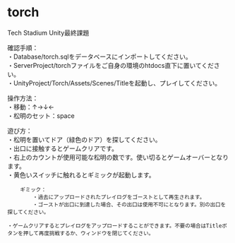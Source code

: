 # torch
Tech Stadium Unity最終課題

確認手順：  
    ・Database/torch.sqlをデータベースにインポートしてください。  
    ・ServerProject/torchファイルをご自身の環境のhtdocs直下に置いてください。  
    ・UnityProject/Torch/Assets/Scenes/Titleを起動し、プレイしてください。  
  
操作方法：  
    ・移動：↑→↓←  
    ・松明のセット：space  
  
遊び方：  
    ・松明を置いてドア（緑色のドア）を探してください。  
    ・出口に接触するとゲームクリアです。  
    ・右上のカウントが使用可能な松明の数です。使い切るとゲームオーバーとなります。  
    ・黄色いスイッチに触れるとギミックが起動します。  
  
        ギミック：  
            ・過去にアップロードされたプレイログをゴーストとして再生されます。  
            ・ゴーストが出口に到達した場合、その出口は使用不可にとなります。別の出口を探してください。  
        
    ・ゲームクリアするとプレイログをアップロードすることができます。不要の場合はTitleボタンを押して再度挑戦するか、ウィンドウを閉じてください。


